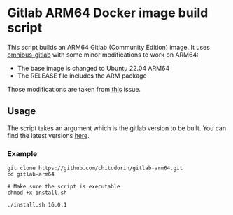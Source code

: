 # Gitlab ARM64 Docker image build script

This script builds an ARM64 Gitlab (Community Edition) image. It uses [omnibus-gitlab](https://gitlab.com/gitlab-org/omnibus-gitlab) with some minor modifications to work on ARM64:
- The base image is changed to Ubuntu 22.04 ARM64
- The RELEASE file includes the ARM package

Those modifications are taken from [this](https://gitlab.com/gitlab-org/omnibus-gitlab/-/issues/5673#note_1364332357) issue.

## Usage

The script takes an argument which is the gitlab version to be built. You can find the latest versions [here](https://packages.gitlab.com/app/gitlab/gitlab-ce/search?dist=ubuntu%2Fjammy).

### Example

```
git clone https://github.com/chitudorin/gitlab-arm64.git
cd gitlab-arm64

# Make sure the script is executable
chmod +x install.sh

./install.sh 16.0.1
```
